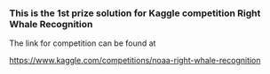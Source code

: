 ### This is the 1st prize solution for Kaggle competition  Right Whale Recognition
The link for competition can be found at 

https://www.kaggle.com/competitions/noaa-right-whale-recognition
